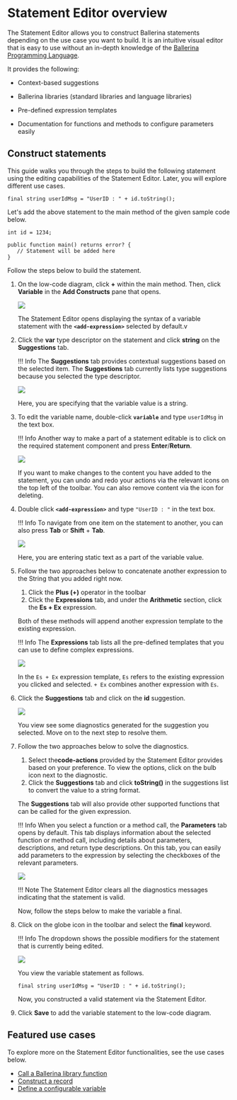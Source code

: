 # Statement Editor overview

The Statement Editor allows you to construct Ballerina statements depending on the use case you want to build. It is an intuitive visual editor that is easy to use without an in-depth knowledge of the [Ballerina Programming Language](https://ballerina.io/).

It provides the following:

- Context-based suggestions

- Ballerina libraries (standard libraries and language libraries)

- Pre-defined expression templates

- Documentation for functions and methods to configure parameters easily 

## Construct statements

This guide walks you through the steps to build the following statement using the editing capabilities of the Statement Editor. Later, you will explore different use cases.

```ballerina
final string userIdMsg = "UserID : " + id.toString();
```

Let's add the above statement to the main method of the given sample code below.

```ballerina
int id = 1234;
 
public function main() returns error? {
   // Statement will be added here
}
```

Follow the steps below to build the statement.

1. On the low-code diagram, click **+** within the main method. Then, click **Variable** in the **Add Constructs** pane that opens.

    <img src="https://wso2.com/ballerina/vscode/docs/img/statement-editor/add-variable-statement.gif)" class="cInlineImage-half"/>

    The Statement Editor opens displaying the syntax of a variable statement with the **`<add-expression>`** selected by default.v

2.  Click the **var** type descriptor on the statement and click **string** on the **Suggestions** tab.

    !!! Info
        The **Suggestions** tab provides contextual suggestions based on the selected item. The **Suggestions** tab currently lists type suggestions because you selected the type descriptor.    

    <img src="https://wso2.com/ballerina/vscode/docs/img/statement-editor/change-type-descriptor.gif)" class="cInlineImage-half"/>

    Here, you are specifying that the variable value is a string.

3. To edit the variable name, double-click **`variable`** and type `userIdMsg` in the text box.

    !!! Info 
        Another way to make a part of a statement editable is to click on the required statement component and press  **Enter**/**Return**.

    <img src="https://wso2.com/ballerina/vscode/docs/img/statement-editor/edit-variable-name.gif)" class="cInlineImage-half"/>

    If you want to make changes to the content you have added to the statement, you can undo and redo your actions via the relevant icons on the top left of the toolbar. You can also remove content via the icon for deleting.

4. Double click **`<add-expression>`** and type `"UserID : "` in the text box.

    !!! Info
        To navigate from one item on the statement to another, you can also press **Tab** or **Shift** + **Tab**.

    <img src="https://wso2.com/ballerina/vscode/docs/img/statement-editor/edit-variable-expression.gif)" class="cInlineImage-half"/>

    Here, you are entering static text as a part of the variable value.

5.  Follow the two approaches below to concatenate another expression to the String that you added right now.
    1. Click the **Plus (+)** operator in the toolbar
    2. Click the **Expressions** tab, and under the **Arithmetic** section, click the **Es + Ex** expression.

    Both of these methods will append another expression template to the existing expression. 

    !!! Info 
        The **Expressions** tab lists all the pre-defined templates that you can use to define complex expressions.

    <img src="https://wso2.com/ballerina/vscode/docs/img/statement-editor/select-expression-template.gif)" class="cInlineImage-half"/>

    In the `Es + Ex` expression template, `Es` refers to the existing expression you clicked and selected. `+ Ex` combines another expression with `Es`.

6. Click the **Suggestions** tab and click on the **id** suggestion.

    <img src="https://wso2.com/ballerina/vscode/docs/img/statement-editor/select-id-from-suggestions.gif)" class="cInlineImage-half"/>

     You view see some diagnostics generated for the suggestion you selected. Move on to the next step to resolve them. 

7. Follow the two approaches below to solve the diagnostics.

    1. Select the**code-actions** provided by the Statement Editor provides based on your preference. To view the options, click on the bulb icon next to the diagnostic.
    2. Click the **Suggestions** tab and click **toString()** in the suggestions list to convert the value to a string format.
    
    The **Suggestions** tab will also provide other supported functions that can be called for the given expression.

    !!! Info
        When you select a function or a method call, the **Parameters** tab opens by default. This tab displays information about the selected function or method call, including details about parameters, descriptions, and return type descriptions. On this tab, you can easily add parameters to the expression by selecting the checkboxes of the relevant parameters.

    <img src="https://wso2.com/ballerina/vscode/docs/img/statement-editor/convert-to-string.gif)" class="cInlineImage-half"/>

    !!! Note
        The Statement Editor clears all the diagnostics messages indicating that the statement is valid.

     Now, follow the steps below to make the variable a final. 

8. Click on the globe icon in the toolbar and select the **final** keyword. 

    !!! Info
        The dropdown shows the possible modifiers for the statement that is currently being edited.

     <img src="https://wso2.com/ballerina/vscode/docs/img/statement-editor/add-stmt-qualifier.gif)" class="cInlineImage-half"/>

     You view the variable statement as follows.

     ```ballerina
     final string userIdMsg = "UserID : " + id.toString();
     ```
    
    Now, you constructed a valid statement via the Statement Editor.

9. Click **Save** to add the variable statement to the low-code diagram.

## Featured use cases

To explore more on the Statement Editor functionalities, see the use cases below.

- [Call a Ballerina library function](call-a-ballerina-library-function.md)
- [Construct a record](construct-a-record.md)
- [Define a configurable variable](define-a-configurable-variable.md)
